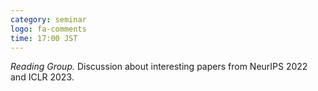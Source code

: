```yaml
---
category: seminar
logo: fa-comments
time: 17:00 JST
---
```


*Reading Group.* Discussion about interesting papers from NeurIPS 2022 and ICLR 2023.
